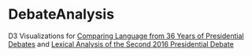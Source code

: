 # DebateAnalysis
D3 Visualizations for [Comparing Language from 36 Years of Presidential Debates](https://www.scripted.com/content-marketing-2/36-years-presidential-debates) and [Lexical Analysis of the Second 2016 Presidential Debate](https://www.scripted.com/content-marketing-2/lexical-presidential-debate-analysis-townhall)
